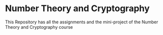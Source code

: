 # Number Theory and Cryptography
This Repository has all the assignments and the mini-project of the Number Theory and Cryptography course
